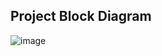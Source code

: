 ## Project Block Diagram

![image](https://github.com/user-attachments/assets/8cb2e348-b971-4dd8-8178-3996b10f09f7)
